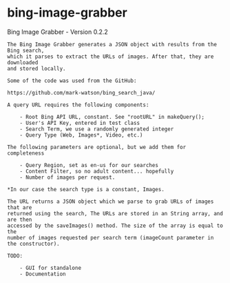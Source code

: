 bing-image-grabber
==================

Bing Image Grabber - Version 0.2.2

	The Bing Image Grabber generates a JSON object with results from the Bing search,
	which it parses to extract the URLs of images. After that, they are downloaded
	and stored locally.

	Some of the code was used from the GitHub:

	https://github.com/mark-watson/bing_search_java/

	A query URL requires the following components:

		- Root Bing API URL, constant. See "rootURL" in makeQuery();
		- User's API Key, entered in test class
		- Search Term, we use a randomly generated integer
		- Query Type (Web, Images*, Video, etc.)

	The following parameters are optional, but we add them for completeness

		- Query Region, set as en-us for our searches
		- Content Filter, so no adult content... hopefully
		- Number of images per request.

	*In our case the search type is a constant, Images.

	The URL returns a JSON object which we parse to grab URLs of images that are
	returned using the search, The URLs are stored in an String array, and are then
	accessed by the saveImages() method. The size of the array is equal to the
	number of images requested per search term (imageCount parameter in the constructor).

	TODO: 
	
		- GUI for standalone
		- Documentation
	
